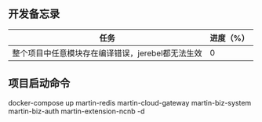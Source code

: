 ## 开发备忘录
|  任务| 进度（%） |
|--|--|
|整个项目中任意模块存在编译错误，jerebel都无法生效  | 0 |

## 项目启动命令
docker-compose up martin-redis martin-cloud-gateway martin-biz-system martin-biz-auth martin-extension-ncnb -d







